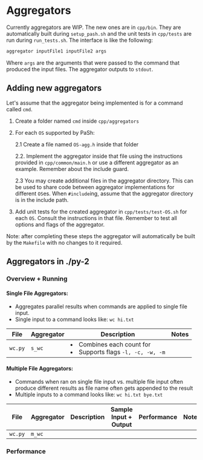 # Aggregators

Currently aggregators are WIP. The new ones are in `cpp/bin`. They are automatically built during `setup_pash.sh` and the unit tests in `cpp/tests` are run during `run_tests.sh`. The interface is like the following:

```sh
aggregator inputFile1 inputFile2 args
```

Where `args` are the arguments that were passed to the command that produced the input files. The aggregator outputs to `stdout`.

## Adding new aggregators

Let's assume that the aggregator being implemented is for a command called `cmd`.

1. Create a folder named `cmd` inside `cpp/aggregators`

2. For each `OS` supported by PaSh:

    2.1 Create a file named `OS-agg.h` inside that folder

    2.2. Implement the aggregator inside that file using the instructions provided in `cpp/common/main.h` or use a different aggregator as an example. Remember about the include guard.

    2.3 You may create additional files in the aggregator directory. This can be used to share code between aggregator implementations for different `OS`es. When `#include`ing, assume that the aggregator directory is in the include path.

3. Add unit tests for the created aggregator in `cpp/tests/test-OS.sh` for each `OS`. Consult the instructions in that file. Remember to test all options and flags of the aggregator.

Note: after completing these steps the aggregator will automatically be built by the `Makefile` with no changes to it required.

## Aggregators in ./py-2 
### Overview + Running 

#### Single File Aggregators:
* Aggregates parallel results when commands are applied to single file input.
* Single input to a command looks like: `wc hi.txt` 

| File | Aggregator    | Description | Notes   
| ---- | ------------- | ----------- | -----  
| `wc.py` | `s_wc` | <li>Combines each count for </li><li>Supports flags `-l, -c, -w, -m`</li> |   | Discripancy with combining byte size, might be due to file being split manually during  
 

#### Multiple File Aggregators:  
* Commands when ran on single file input vs. multiple file input often produce different results as file name often gets appended to the result
* Multiple inputs to a command looks like: `wc hi.txt bye.txt`  

| File | Aggregator    | Description | Sample Input + Output | Performance | Notes   
| ---- | ------------- | ----------- | --------------------- | ----------- | -----  
| `wc.py` | `m_wc` |  | ``` ``` 

### Performance 
